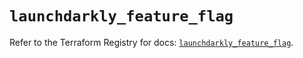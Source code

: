 # `launchdarkly_feature_flag`

Refer to the Terraform Registry for docs: [`launchdarkly_feature_flag`](https://registry.terraform.io/providers/launchdarkly/launchdarkly/2.17.0/docs/resources/feature_flag).
